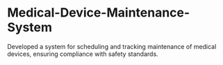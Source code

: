 # Medical-Device-Maintenance-System
Developed a system for scheduling and tracking maintenance of medical devices, ensuring compliance with safety standards.
